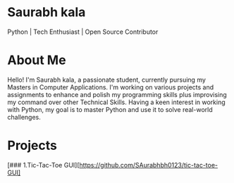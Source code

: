 # Saurabh kala
Python | Tech Enthusiast | Open Source Contributor

# About Me
Hello! I'm Saurabh kala, a passionate student, currently pursuing my Masters in Computer Applications. I'm working on various projects and assignments to enhance and polish my programming skills plus improvising my command over other Technical Skills. Having a keen interest in working with Python, my goal is to master Python and use it to solve real-world challenges.

# Projects

[### 1.Tic-Tac-Toe GUI][https://github.com/SAurabhbh0123/tic-tac-toe-GUI]
